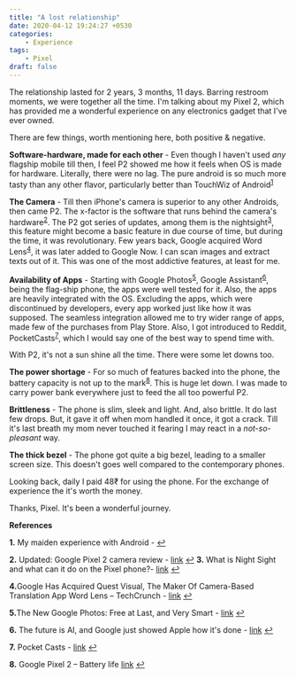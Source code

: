 ```yaml
---
title: "A lost relationship"
date: 2020-04-12 19:24:27 +0530
categories:
    - Experience
tags:
    - Pixel
draft: false
---
```

The relationship lasted for 2 years, 3 months, 11 days. Barring restroom moments, we were together all the time. I'm talking about my Pixel 2, which has provided me a wonderful experience on any electronics gadget that I've ever owned.

There are few things, worth mentioning here, both positive & negative.

**Software-hardware, made for each other** - Even though I haven't used *any* flagship mobile till then, I feel P2 showed me how it feels when OS is made for hardware. Literally, there were no lag. The pure android is so much more tasty than any other flavor, particularly better than TouchWiz of Android<sup id="a1">[1](#f1)</sup>

**The Camera** - Till then iPhone's camera is superior to any other Androids, then came P2. The x-factor is the software that runs behind the camera's hardware<sup id="a2">[2](#f2)</sup>. The P2 got series of updates, among them is the nightsight<sup id="a3">[3](#f3)</sup>, this feature might become a basic feature in due course of time, but during the time, it was revolutionary.
Few years back, Google acquired Word Lens<sup id="a4">[4](#f4)</sup>, it was later added to Google Now. I can scan images and extract texts out of it. This was one of the most addictive features, at least for me.

**Availability of Apps** - Starting with Google Photos<sup id="a5">[5](#f5)</sup>, Google Assistant<sup id="a6">[6](#f6)</sup>, being the flag-ship phone, the apps were well tested for it. Also, the apps are heavily integrated with the OS. Excluding the apps, which were discontinued by developers, every app worked just like how it was supposed. The seamless integration allowed me to try wider range of apps, made few of the purchases from Play Store. Also, I got introduced to Reddit, PocketCasts<sup id="a7">[7](#f7)</sup>, which I would say one of the best way to spend time with.

With P2, it's not a sun shine all the time. There were some let downs too.

**The power shortage** - For so much of features backed into the phone, the battery capacity is not up to the mark<sup id="a8">[8](#f8)</sup>. This is huge let down. I was made to carry power bank everywhere just to feed the all too powerful P2.

**Brittleness** - The phone is slim, sleek and light. And, also brittle. It do last few drops. But, it gave it off when mom handled it once, it got a crack. Till it's last breath my mom never touched it fearing I may react in a *not-so-pleasant* way.

**The thick bezel** - The phone got quite a big bezel, leading to a smaller screen size. This doesn't goes well compared to the contemporary phones.


Looking back, daily I paid 48₹ for using the phone. For the exchange of experience the it's worth the money.



Thanks, Pixel. It's been a wonderful journey.

**References**

<b id="f1">1.</b>  My maiden experience with Android - [↩](#a1)

<b id="f2">2.</b> Updated: Google Pixel 2 camera review - [link](https://www.dxomark.com/google-pixel-2-reviewed-sets-new-record-smartphone-camera-quality/) [↩](#a2)
<b id="f3">3.</b> What is Night Sight and what can it do on the Pixel phone?- [link](https://www.pocket-lint.com/phones/news/google/146306-what-is-night-sight-google-pixel-camera) [↩](#a3)

<b id="f4">4.</b>Google Has Acquired Quest Visual, The Maker Of Camera-Based Translation App Word Lens – TechCrunch - [link](https://techcrunch.com/2014/05/16/google-has-acquired-quest-visual-the-maker-of-camera-based-translation-app-word-lens/) [↩](#a4)


<b id="f5">5.</b>The New Google Photos: Free at Last, and Very Smart - [link](https://www.vox.com/2015/6/2/11563182/the-new-google-photos-free-at-last-and-very-smart) [↩](#a5)

<b id="f6">6.</b> The future is AI, and Google just showed Apple how it's done - [link](https://www.cultofmac.com/447898/google-home-google-assistant-siri-ai/) [↩](#a6)

<b id="f7">7.</b> Pocket Casts - [link](https://www.pocketcasts.com/podcast-player/) [↩](#a7)

<b id="f8">8.</b> Google Pixel 2 – Battery life [link](https://www.trustedreviews.com/reviews/google-pixel-2-battery-life-and-verdict) [↩](#a8)
